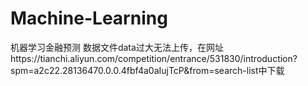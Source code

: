 # Machine-Learning
机器学习金融预测
数据文件data过大无法上传，在网址https://tianchi.aliyun.com/competition/entrance/531830/introduction?spm=a2c22.28136470.0.0.4fbf4a0aIujTcP&from=search-list中下载
